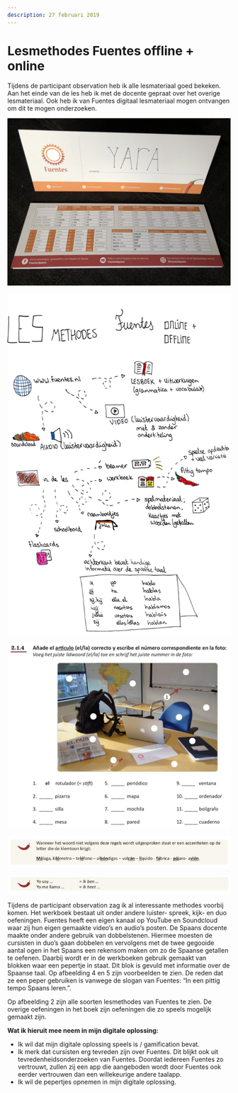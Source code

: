 ```yaml
---
description: 27 februari 2019
---
```


# Lesmethodes Fuentes offline + online

Tijdens de participant observation heb ik alle lesmateriaal goed bekeken. Aan het einde van de les heb ik met de docente gepraat over het overige lesmateriaal. Ook heb ik van Fuentes digitaal lesmateriaal mogen ontvangen om dit te mogen onderzoeken.

![Afbeelding 1. Naambordje Fuentes](../../.gitbook/assets/img_0875.jpg)

![Afbeelding 2. Alle lesmethodes van Fuentes \(off- en online\)](../../.gitbook/assets/scan-7-may-2019-5-1%20%281%29.jpg)

![Afbeelding 3. Voorbeeld van een speelse opdracht uit het werkboek van Fuentes](../../.gitbook/assets/schermafbeelding-2019-05-04-om-17.27.26.jpg)

![Afbeelding 4. Voorbeeld 1 van een pepertje](../../.gitbook/assets/schermafbeelding-2019-05-05-om-11.10.32.jpg)

![Afbeelding 5. Voorbeeld 2 van een pepertje](../../.gitbook/assets/schermafbeelding-2019-05-04-om-17.21.54.jpg)

  
Tijdens de participant observation zag ik al interessante methodes voorbij komen. Het werkboek bestaat uit onder andere luister- spreek, kijk- en duo oefeningen. Fuentes heeft een eigen kanaal op YouTube en Soundcloud waar zij hun eigen gemaakte video’s en audio’s posten. De Spaans docente maakte onder andere gebruik van dobbelstenen. Hiermee moesten de cursisten in duo’s gaan dobbelen en vervolgens met de twee gegooide aantal ogen in het Spaans een rekensom maken om zo de Spaanse getallen te oefenen. Daarbij wordt er in de werkboeken gebruik gemaakt van blokken waar een pepertje in staat. Dit blok is gevuld met informatie over de Spaanse taal. Op afbeelding 4 en 5 zijn voorbeelden te zien. De reden dat ze een peper gebruiken is vanwege de slogan van Fuentes: “In een pittig tempo Spaans leren.”.

Op afbeelding 2 zijn alle soorten lesmethodes van Fuentes te zien. De overige oefeningen in het boek zijn oefeningen die zo speels mogelijk gemaakt zijn. 

**Wat ik hieruit mee neem in mijn digitale oplossing:**

*  Ik wil dat mijn digitale oplossing speels is / gamification bevat.
* Ik merk dat cursisten erg tevreden zijn over Fuentes. Dit blijkt ook uit tevredenheidsonderzoeken van Fuentes. Doordat iedereen Fuentes zo vertrouwt, zullen zij een app die aangeboden wordt door Fuentes ook eerder vertrouwen dan een willekeurige andere taalapp.
* Ik wil de pepertjes opnemen in mijn digitale oplossing.

